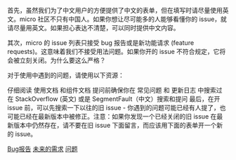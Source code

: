 
首先，虽然我们为了中文用户的方便提供了中文的表单，但在填写时请尽量使用英文。micro 社区不只有中国人。如果你想让尽可能多的人能够看懂你的 issue，就请尽量用英文。如果担心表达不清楚，可以同时提供中文内容。

其次，micro 的 issue 列表只接受 bug 报告或是新功能请求 (feature requests)。这意味着我们不接受用法问题。如果你开的 issue 不符合规定，它将会被立刻关闭。为什么要这么严格？

对于使用中遇到的问题，请使用以下资源：

仔细阅读 使用文档 和组件文档
提问前确保你在 常见问题 和 更新日志 中搜索过
在 StackOverflow (英文) 或是 SegmentFault（中文）搜索和提问
最后，在开 issue 前，可以先搜索一下以往的旧 issue - 你遇到的问题可能已经有人提了，也可能已经在最新版本中被修正。注意：如果你发现一个已经关闭的旧 issue 在最新版本中仍然存在，请不要在旧 issue 下面留言，而应该用下面的表单开一个新的 issue。

[Bug报告](../ISSUE_TEMPLATE/bug_report.md)
[未来的需求](../ISSUE_TEMPLATE/feature_request.md)
[问题](../ISSUE_TEMPLATE/question.md)
